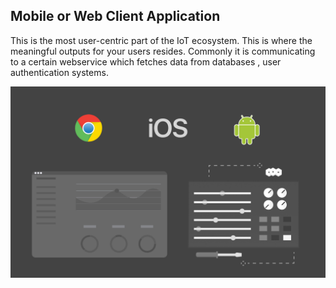 ## Mobile or Web Client Application

This is the most user-centric part of the IoT ecosystem. This is where the meaningful outputs for your users resides. Commonly it is communicating to a certain webservice which fetches data from databases , user authentication systems.

![Mobile Web App Illustration](./assets/mobile_web_app.png)
